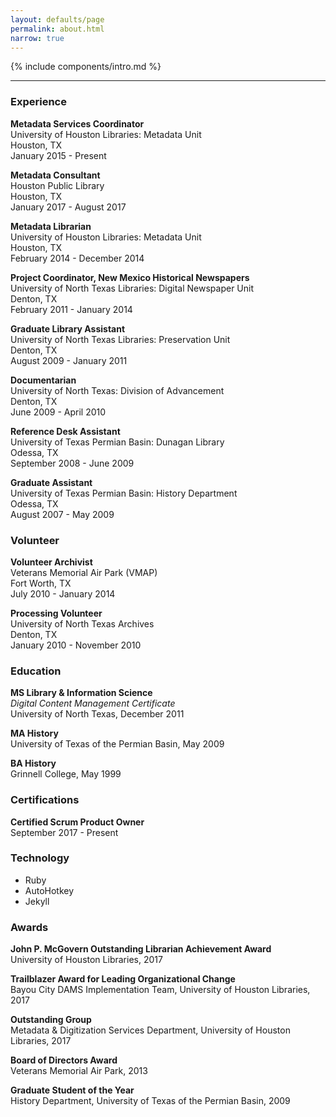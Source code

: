 ```yaml
---
layout: defaults/page
permalink: about.html
narrow: true
---
```


{% include components/intro.md %}

<hr />

### Experience

**Metadata Services Coordinator**  
University of Houston Libraries: Metadata Unit  
Houston, TX  
January 2015 - Present

**Metadata Consultant**  
Houston Public Library  
Houston, TX  
January 2017 - August 2017

**Metadata Librarian**  
University of Houston Libraries: Metadata Unit  
Houston, TX  
February 2014 - December 2014

**Project Coordinator, New Mexico Historical Newspapers**  
University of North Texas Libraries: Digital Newspaper Unit  
Denton, TX  
February 2011 - January 2014

**Graduate Library Assistant**  
University of North Texas Libraries: Preservation Unit  
Denton, TX  
August 2009 - January 2011

**Documentarian**  
University of North Texas: Division of Advancement  
Denton, TX  
June 2009 - April 2010

**Reference Desk Assistant**  
University of Texas Permian Basin: Dunagan Library  
Odessa, TX  
September 2008 - June 2009

**Graduate Assistant**  
University of Texas Permian Basin: History Department  
Odessa, TX  
August 2007 - May 2009


### Volunteer

**Volunteer Archivist**  
Veterans Memorial Air Park (VMAP)  
Fort Worth, TX  
July 2010 - January 2014

**Processing Volunteer**  
University of North Texas Archives  
Denton, TX  
January 2010 - November 2010


### Education

**MS Library & Information Science**  
_Digital Content Management Certificate_  
University of North Texas, December 2011

**MA History**  
University of Texas of the Permian Basin, May 2009

**BA History**  
Grinnell College, May 1999


### Certifications

**Certified Scrum Product Owner**  
September 2017 - Present


### Technology

* Ruby
* AutoHotkey
* Jekyll


### Awards

**John P. McGovern Outstanding Librarian Achievement Award**  
University of Houston Libraries, 2017

**Trailblazer Award for Leading Organizational Change**  
Bayou City DAMS Implementation Team, University of Houston Libraries, 2017

**Outstanding Group**  
Metadata & Digitization Services Department, University of Houston Libraries, 2017

**Board of Directors Award**  
Veterans Memorial Air Park, 2013

**Graduate Student of the Year**  
History Department, University of Texas of the Permian Basin, 2009
